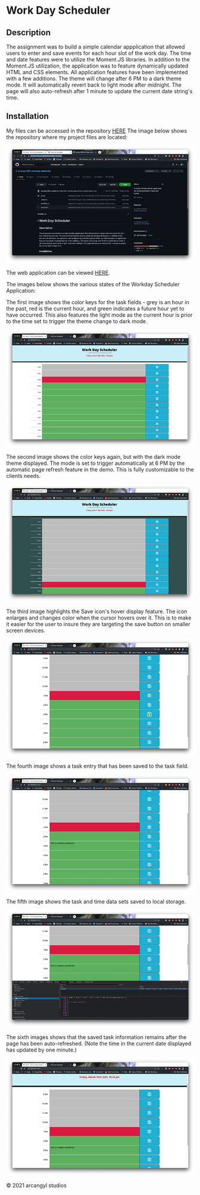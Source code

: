 # Work Day Scheduler

## Description

The assignment was to build a simple calendar appplication that allowed users to enter and save events for each hour slot of the work day. The time and date features were to utilize the Moment.JS libraries. In addition to the Moment.JS utilization, the application was to feature dynamically updated HTML and CSS elements. All application features have been implemented with a few additions. The theme will change after 6 PM to a dark theme mode. It will automatically revert back to light mode after midnight. The page will also auto-refresh after 1 minute to update the current date string's time.

## Installation

My files can be accessed in the repository [HERE](https://github.com/arcangyl1963/workday-scheduler)
The image below shows the repository where my project files are located:

![Workday Scheduler Repository](/assets/images/workday-scheduler-repo.jpg)

The web application can be viewed [HERE](https://arcangyl1963.github.io/workday-scheduler/).

The images below shows the various states of the Workday Scheduler Application: 

The first image shows the color keys for the task fields - grey is an hour in the past, red is the current hour, and green indicates a future hour yet to have occurred. This also features the light mode as the current hour is prior to the time set to trigger the theme change to dark mode.

![The light mode workday scheduler.](./assets/images/workday-scheduler-lightmode.jpg)

The second image shows the color keys again, but with the dark mode theme displayed. The mode is set to trigger automatically at 6 PM by the automatic page refresh feature in the demo. This is fully customizable to the clients needs.

![The dark mode workday scheduler.](./assets/images/workday-scheduler-darkmode.jpg)

The third image highlights the Save icon's hover display feature. The icon enlarges and changes color when the cursor hovers over it. This is to make it easier for the user to insure they are targeting the save button on smaller screen devices.

![Save icon changes color and enlarges on cursor hover.](./assets/images/workday-scheduler-saveiconhover.jpg)

The fourth image shows a task entry that has been saved to the task field.

![A saved task entered into the task field.](./assets/images/workday-scheduler-savedtask.jpg)

The fifth image shows the task and time data sets saved to local storage.

![The final question displays a Finish button the user must click to stop the timer and end the quiz.](./assets/images/workday-scheduler-tasksavedtoLocalStorage.jpg)

The sixth images shows that the saved task information remains after the page has been auto-refreshed. (Note the time in the current date displayed has updated by one minute.)

![The final screen displays the players score and a Restart button to try the quiz again.](./assets/images/workday-scheduler-savedtask-refreshed.jpg)

© 2021 arcangyl studios